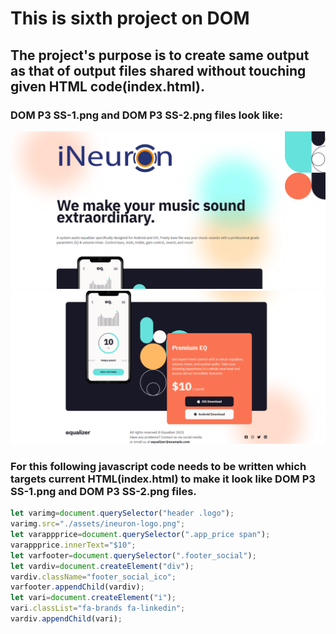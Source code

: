 # This is sixth project on DOM
## The project's purpose is to create same output as that of output files shared without touching given HTML code(index.html).
### DOM P3 SS-1.png and DOM P3 SS-2.png files look like:

![Output expected](./Output/DOM%20P3%20SS-1.png)
![Output expected](./Output/DOM%20P3%20SS-2.png)

### For this following javascript code needs to be written which targets current HTML(index.html) to make it look like DOM P3 SS-1.png and DOM P3 SS-2.png files. 
```javascript
let varimg=document.querySelector("header .logo");
varimg.src="./assets/ineuron-logo.png";
let varappprice=document.querySelector(".app_price span");
varappprice.innerText="$10";
let varfooter=document.querySelector(".footer_social");
let vardiv=document.createElement("div");
vardiv.className="footer_social_ico";
varfooter.appendChild(vardiv);
let vari=document.createElement("i");
vari.classList="fa-brands fa-linkedin";
vardiv.appendChild(vari);
```
